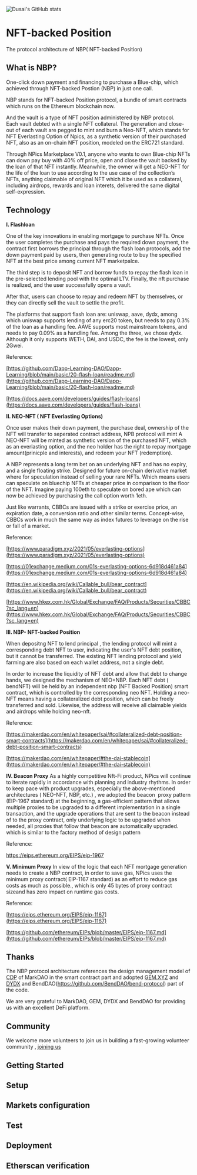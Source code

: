 
![Dusai's GitHub stats](https://github-readme-stats.vercel.app/api?username=NPICS-Hello&show_icons=true&theme=radical)

# NFT-backed Position
The protocol architecture of NBP( NFT-backed Position)

## What is NBP?
One-click down payment and financing to purchase a Blue-chip, which achieved through NFT-backed Postion (NBP) in just one call.

NBP stands for NFT-backed Position protocol, a bundle of smart contracts which runs on the Ethereum blockchain now.

And the vault is a type of NFT position administered by NBP protocol. Each vault debted with a single NFT collateral. The generation and close-out of each vault are pegged to mint and burn a Neo-NFT, which stands for NFT Everlasting Option of Npics, as a synthetic version of their purchased NFT, also as an on-chain NFT position, modeled on the ERC721 standard.

Through NPics Marketplace V0.1, anyone who wants to own Blue-chip NFTs can down pay buy with 40% off price, open and close the vault backed by the loan of that NFT instantly. Meanwhile, the owner will get a NEO-NFT for the life of the loan to use according to the use case of the collection’s NFTs, anything claimable of original NFT which it be used as a collateral, including airdrops, rewards and loan interets, delivered the same digital self-expression.

## Technology

**I. Flashloan**

One of the key innovations in enabling mortgage to purchase NFTs. 
Once the user completes the purchase and pays the required down payment,  the contract  first borrows the principal through the flash loan protocols, add the down payment paid by users, then generating route to buy the specified NFT at the best price among current NFT marketpalce.

The third step is to deposit NFT and borrow funds to repay the flash loan in the  pre-selected lending pool with the  optimal LTV. Finally, the nft purchase is realized, and the user successfully opens a vault.

After that, users can choose to repay and redeem NFT by themselves, or they can directly sell the vault to settle the profit.

The platforms that support flash loan are: uniswap, aave, dydx, among which uniswap supports lending of any erc20 token, but needs to pay 0.3% of the loan as a handling fee. AAVE supports most mainstream tokens, and needs to pay 0.09% as a handling fee. Among the three, we chose dydx. Although it only supports WETH, DAI, and USDC, the fee is the lowest, only 2Gwei.

Reference: 

[https://github.com/Dapp-Learning-DAO/Dapp-Learning/blob/main/basic/20-flash-loan/readme.md](https://github.com/Dapp-Learning-DAO/Dapp-Learning/blob/main/basic/20-flash-loan/readme.md)

[https://docs.aave.com/developers/guides/flash-loans](https://docs.aave.com/developers/guides/flash-loans)


**II. NEO-NFT ( NFT Everlasting Options)** 

Once user makes their down payment, the purchase deal, ownership of the NFT will transfer to seperated contract address, NPB protocol will mint A NEO-NFT will be minted as synthetic version of the purchased NFT, which as an everlasting option, and the neo holder has the right to repay mortgage amount(prinicple and interests),  and redeem your NFT (redemption).

A NBP represents a long term bet on an underlying NFT and has no expiry, and a single floating strike. Designed for future  on-chain derivative market where for speculation instead of selling your rare NFTs. Which means users can speculate on bluechip NFTs at  cheaper price in comparison to the floor of the NFT. Imagine paying 100eth to speculate on bored ape which can now be achieved by purchasing the call option worth 1eth.

Just like warrants, CBBCs are issued with a strike or exercise price, an expiration date, a conversion ratio and other similar terms. Concept-wise, CBBCs work in much the same way as index futures to leverage on the rise or fall of a market.

Reference: 

[https://www.paradigm.xyz/2021/05/everlasting-options](https://www.paradigm.xyz/2021/05/everlasting-options)

[https://01exchange.medium.com/01s-everlasting-options-6d918d461a84](https://01exchange.medium.com/01s-everlasting-options-6d918d461a84)

[https://en.wikipedia.org/wiki/Callable_bull/bear_contract](https://en.wikipedia.org/wiki/Callable_bull/bear_contract)

[https://www.hkex.com.hk/Global/Exchange/FAQ/Products/Securities/CBBC?sc_lang=en](https://www.hkex.com.hk/Global/Exchange/FAQ/Products/Securities/CBBC?sc_lang=en)


**III. NBP- NFT-backed Position**

When depositng NFT to lend principal , the lending protocol will mint a corresponding debt NFT to user, indicating the user's NFT debt position, but it cannot be transferred. The existing NFT lending protocol and yield farming are also based on each wallet address, not a single debt. 

In order to increase the liquidity of NFT debt and allow that debt to change hands, we designed the mechanism of NEO+NBP. Each NFT debt ( bendNFT) will be held by an independent nbp (NFT Backed Position) smart contract,  which is controlled by the corresponding neo NFT. Holding a neo-NFT means having a collateralized debt position, which can be freely transferred and sold. Likewise, the address will receive all claimable yields and airdrops while holding neo-nft.

Reference:

[https://makerdao.com/en/whitepaper/sai/#collateralized-debt-position-smart-contracts](https://makerdao.com/en/whitepaper/sai/#collateralized-debt-position-smart-contracts)

[https://makerdao.com/en/whitepaper/#the-dai-stablecoin](https://makerdao.com/en/whitepaper/#the-dai-stablecoin)

**IV. Beacon Proxy**
As a highly competitive Nft-Fi product, NPics will continue to iterate rapidly in accordance with planning and industry rhythms. In order to keep pace with product upgrades, especially the above-mentioned architectures ( NEO-NFT, NBP, etc.) , we adopted the beacon
 proxy pattern (EIP-1967 standard) at the beginning, a gas-efficient pattern that allows multiple proxies to be upgraded to a different implementation in a single transaction, and the upgrade operations that are sent to the beacon instead of to the proxy contract, only underlying logic to be upgraded when needed, all proxies that follow that beacon are automatically upgraded. which is similar to the factory method of design pattern

Reference: 

https://eips.ethereum.org/EIPS/eip-1967


**V. Minimum Proxy**
In view of the logic that each NFT mortgage generation needs to create a NBP contract, in order to save gas, NPics uses the minimum proxy contract( EIP-1167 standard) as an effort to reduce gas costs as much as possible., which is only 45 bytes of proxy contract sizeand has zero impact on runtime gas costs.

Reference: 

[https://eips.ethereum.org/EIPS/eip-1167](https://eips.ethereum.org/EIPS/eip-1167)

[https://github.com/ethereum/EIPs/blob/master/EIPS/eip-1167.md](https://github.com/ethereum/EIPs/blob/master/EIPS/eip-1167.md)


## Thanks
The NBP protocol architecture references the design management model of [CDP](https://docs.makerdao.com/smart-contract-modules/proxy-module/cdp-manager-detailed-documentation) of MarkDAO in the smart contract part and adopted [GEM.XYZ](https://www.gem.xyz) and [DYDX](https://github.com/dydxprotocol) and BendDAO(https://github.com/BendDAO/bend-protocol) part of the code.

We are very grateful to MarkDAO, GEM, DYDX and BendDAO for providing us with an excellent DeFi platform.


## Community
We welcome more volunteers to join us in building a fast-growing volunteer community , [joining us](https://discord.gg/6qb739B9)

## Getting Started


## Setup


## Markets configuration


## Test


## Deployment



## Etherscan verification

